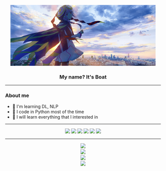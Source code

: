 <p align="center" title="This is not me">
    <a href="https://www.youtube.com/@virtual_kaf">
        <img src="assests/kaf.png" />
    </a>
</p>
<h3 align="center">My name? It's Boat</h3>

---

### About me

- 🧠 I'm learning DL, NLP
- 🐍 I code in Python most of the time
- 📖 I will learn everything that I interested in

---

<div align="center">
    <img src="https://img.shields.io/badge/Python-FFD43B?style=for-the-badge&logo=python&logoColor=blue" />
    <img src="https://img.shields.io/badge/TensorFlow-FF6F00?style=for-the-badge&logo=TensorFlow&logoColor=white" />
    <img src="https://img.shields.io/badge/Numpy-777BB4?style=for-the-badge&logo=numpy&logoColor=white" />
    <img src="https://img.shields.io/badge/Pandas-2C2D72?style=for-the-badge&logo=pandas&logoColor=white" />
    <img src="https://img.shields.io/badge/Streamlit-FF4B4B?style=for-the-badge&logo=Streamlit&logoColor=white" />
    <img src="https://img.shields.io/badge/FastAPI-005571?style=for-the-badge&logo=fastapi" />
</div>

---

<div align="center">
    <img src="https://wakatime.com/share/@l3oatkunGG/8ad96588-a7dc-4237-9a80-715821338a6d.png" />
</div>
<div align="center">
    <img src="https://github-readme-streak-stats.herokuapp.com/?user=Boatkungg&theme=dark" />
</div>
<div align="center">
    <img src="https://github-readme-stats-git-masterrstaa-rickstaa.vercel.app/api?username=Boatkungg&theme=dark&count_private=true" />
</div>
<div align="center">
    <img src="https://github-readme-stats.vercel.app/api/top-langs/?username=Boatkungg&theme=dark&count_private=false&layout=compact&size_weight=0.5&count_weight=0.5&hide=javascript" width="400px"/>
</div>
